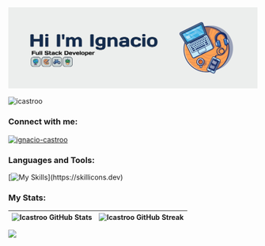 <img src="https://github.com/Icastroo/Icastroo/blob/main/Banner-Github.jpg" alt="banner">

<p align="left"> <img src="https://komarev.com/ghpvc/?username=icastroo&label=Profile%20views&color=0e75b6&style=flat" alt="icastroo" /> </p>

<h3 align="left">Connect with me:</h3>
<p align="left">
<a href="https://linkedin.com/in/ignacio-castroo" target="blank"><img align="center" src="https://raw.githubusercontent.com/rahuldkjain/github-profile-readme-generator/master/src/images/icons/Social/linked-in-alt.svg" alt="ignacio-castroo" height="30" width="40" /></a>
</p>

<h3 align="left">Languages and Tools:</h3>

[![My Skills](https://skillicons.dev/icons?i=js,html,css,react,sass,bootstrap,git,gulp,nodejs,mysql,mongodb,php,py,ts,tailwind,express,nextjs,redux,heroku,)](https://skillicons.dev)

<h3 align="left">My Stats:</h3>

| ![Icastroo GitHub Stats](https://github-readme-stats.vercel.app/api?username=icastroo&show_icons=true&locale=en) | ![Icastroo GitHub Streak](https://github-readme-streak-stats.herokuapp.com/?user=icastroo&) |
| -- | -- |

<img src="https://www.animatedimages.org/data/media/562/animated-line-image-0184.gif" width="1920" height=""></img>
